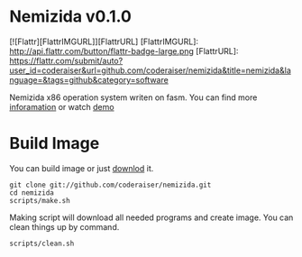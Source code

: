 Nemizida v0.1.0
===========
[![Flattr][FlattrIMGURL]][FlattrURL]
[FlattrIMGURL]:             http://api.flattr.com/button/flattr-badge-large.png
[FlattrURL]:                https://flattr.com/submit/auto?user_id=coderaiser&url=github.com/coderaiser/nemizida&title=nemizida&language=&tags=github&category=software

Nemizida x86 operation system writen on fasm.
You can find more [inforamation](http://n3m1z1d4.pp.net.ua "information")
or watch [demo](http://coderaiser.github.io/nemizida "Nemizida")

Build Image
===========
You can build image or just [downlod](//github.com/coderaiser/nemizida-archive/raw/master/nemizida-v0.1.0.img.gz "download ang unpack") it.

    git clone git://github.com/coderaiser/nemizida.git
    cd nemizida
    scripts/make.sh

Making script will download all needed programs and create image.
You can clean things up by command.
    
    scripts/clean.sh
    
